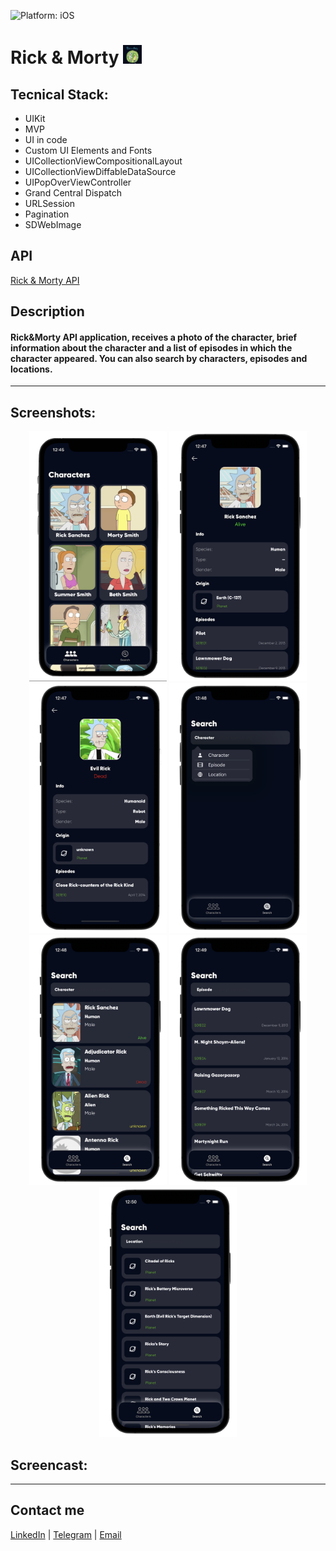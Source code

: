 ![Platform: iOS](https://img.shields.io/badge/Platform-iOS-green.svg) 

# Rick & Morty <img src="https://github.com/SemennikovNA/Rick-Morty/blob/main/Media/icon.png" width="30" />


## Tecnical Stack:
* UIKit
* MVP
* UI in code
* Custom UI Elements and Fonts
* UICollectionViewCompositionalLayout
* UICollectionViewDiffableDataSource
* UIPopOverViewController
* Grand Central Dispatch
* URLSession
* Pagination
* SDWebImage

## API
[Rick & Morty API](https://rickandmortyapi.com/)

## Description 
#### Rick&Morty API application, receives a photo of the character, brief information about the character and a list of episodes in which the character appeared. You can also search by characters, episodes and locations.

--------

## Screenshots:
<p align="center">
  <img src="https://github.com/SemennikovNA/Rick-Morty/blob/main/Media/1.png" width="220" height=400 />
  <img src="https://github.com/SemennikovNA/Rick-Morty/blob/main/Media/3.png" width="220" height=400 />
  <img src="https://github.com/SemennikovNA/Rick-Morty/blob/main/Media/2.png" width="220" height=400 />
  <img src="https://github.com/SemennikovNA/Rick-Morty/blob/main/Media/4.png" width="220" height=400 />
  <img src="https://github.com/SemennikovNA/Rick-Morty/blob/main/Media/5.png" width="220" height=400 />
  <img src="https://github.com/SemennikovNA/Rick-Morty/blob/main/Media/6.png" width="220" height=400 />
  <img src="https://github.com/SemennikovNA/Rick-Morty/blob/main/Media/7.png" width="220" height=400 />
</p>

## Screencast:


--------

## Contact me
[LinkedIn](https://www.linkedin.com/in/nikita-semennikov-73a020253/ "https://www.linkedin.com/in/nikita-semennikov-73a020253/") | [Telegram](https://t.me/NikitaAndreevich10 "@NikitaAndreevich10") | [Email](mailto:semennikovna@yandex.ru "semennikovna@yandex.ru")
